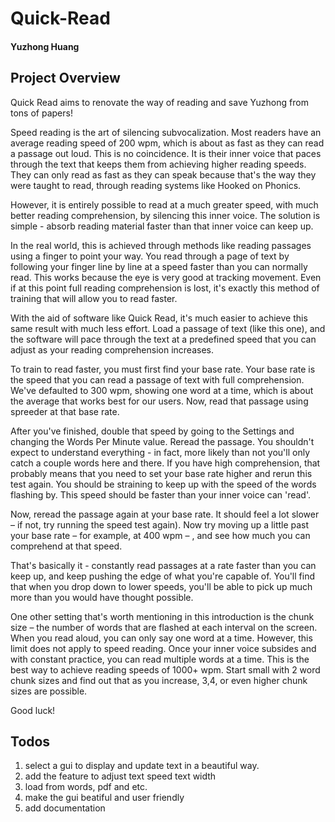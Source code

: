 # Quick-Read

#### Yuzhong Huang

## Project Overview
Quick Read aims to renovate the way of reading and save Yuzhong from tons of papers! 

Speed reading is the art of silencing subvocalization. Most readers have an average reading speed of 200 wpm, which is about as fast as they can read a passage out loud. This is no coincidence. It is their inner voice that paces through the text that keeps them from achieving higher reading speeds. They can only read as fast as they can speak because that's the way they were taught to read, through reading systems like Hooked on Phonics.

However, it is entirely possible to read at a much greater speed, with much better reading comprehension, by silencing this inner voice. The solution is simple - absorb reading material faster than that inner voice can keep up. 

In the real world, this is achieved through methods like reading passages using a finger to point your way. You read through a page of text by following your finger line by line at a speed faster than you can normally read. This works because the eye is very good at tracking movement. Even if at this point full reading comprehension is lost, it's exactly this method of training that will allow you to read faster.

With the aid of software like Quick Read, it's much easier to achieve this same result with much less effort. Load a passage of text (like this one), and the software will pace through the text at a predefined speed that you can adjust as your reading comprehension increases. 

To train to read faster, you must first find your base rate. Your base rate is the speed that you can read a passage of text with full comprehension. We've defaulted to 300 wpm, showing one word at a time, which is about the average that works best for our users. Now, read that passage using spreeder at that base rate. 

After you've finished, double that speed by going to the Settings and changing the Words Per Minute value. Reread the passage. You shouldn't expect to understand everything - in fact, more likely than not you'll only catch a couple words here and there. If you have high comprehension, that probably means that you need to set your base rate higher and rerun this test again. You should be straining to keep up with the speed of the words flashing by. This speed should be faster than your inner voice can 'read'.

Now, reread the passage again at your base rate. It should feel a lot slower – if not, try running the speed test again). Now try moving up a little past your base rate – for example, at 400 wpm – , and see how much you can comprehend at that speed. 

That's basically it - constantly read passages at a rate faster than you can keep up, and keep pushing the edge of what you're capable of. You'll find that when you drop down to lower speeds, you'll be able to pick up much more than you would have thought possible.

One other setting that's worth mentioning in this introduction is the chunk size – the number of words that are flashed at each interval on the screen. When you read aloud, you can only say one word at a time. However, this limit does not apply to speed reading. Once your inner voice subsides and with constant practice, you can read multiple words at a time. This is the best way to achieve reading speeds of 1000+ wpm. Start small with 2 word chunk sizes and find out that as you increase, 3,4, or even higher chunk sizes are possible.

Good luck!

## Todos
1. select a gui to display and update text in a beautiful way.
2. add the feature to adjust text speed text width
3. load from words, pdf and etc.
4. make the gui beatiful and user friendly
5. add documentation


